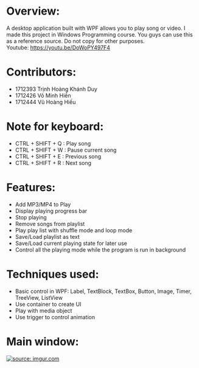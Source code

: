 # Overview:
A desktop application built with WPF allows you to play song or video. I made this project in Windows Programming course. You guys can use this as a reference source. Do not copy for other purposes.<br>
Youtube: https://youtu.be/DoWoPY497F4

# Contributors:

- 1712393 Trịnh Hoàng Khánh Duy
- 1712426 Võ Minh Hiền
- 1712444 Vũ Hoàng Hiếu

# Note for keyboard:
- CTRL + SHIFT + Q : Play song
- CTRL + SHIFT + W : Pause current song
- CTRL + SHIFT + E : Previous song
- CTRL + SHIFT + R : Next song

# Features:

- Add MP3/MP4 to Play
- Display playing progress bar
- Stop playing
- Remove songs from playlist
- Play play list with shuffle mode and loop mode
- Save/Load playlist as text
- Save/Load current playing state for later use
- Control all the playing mode while the program is run in background

# Techniques used:

- Basic control in WPF: Label, TextBlock, TextBox, Button, Image, Timer, TreeView, ListView
- Use container to create UI
- Play with media object
- Use trigger to control animation


# Main window:
<a href="https://imgur.com/qhoWKna"><img target="_blank" src="https://i.imgur.com/qhoWKna.png" title="source: imgur.com" /></a>
